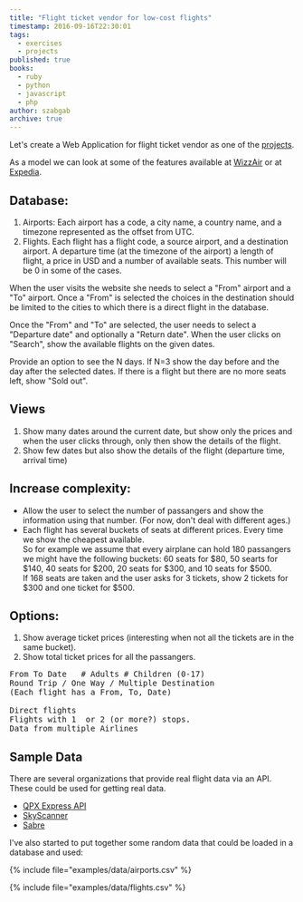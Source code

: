 ```yaml
---
title: "Flight ticket vendor for low-cost flights"
timestamp: 2016-09-16T22:30:01
tags:
  - exercises
  - projects
published: true
books:
  - ruby
  - python
  - javascript
  - php
author: szabgab
archive: true
---
```



Let's create a Web Application for flight ticket vendor as one of the [projects](/exercises).


As a model we can look at some of the features available at [WizzAir](https://wizzair.com/) or
at [Expedia](http://expedia.com/).

## Database:

<ol>
  <li>Airports: Each airport has a code, a city name, a country name, and a timezone represented as the offset from UTC.</li>
  <li>Flights. Each flight has a flight code, a source airport, and a destination airport.
   A departure time (at the timezone of the airport) a length of flight, a price in USD and a number of available seats.
   This number will be 0 in some of the cases.</li>
</ol>

When the user visits the website she needs to select a "From" airport and a "To" airport.
Once a "From" is selected the choices in the destination should be limited
to the cities to which there is a direct flight in the database.

Once the "From" and "To" are selected, the user needs to select a "Departure date" and optionally a "Return date".
When the user clicks on "Search", show the available flights on the given dates.

Provide an option to see the N days. If N=3 show the day before and the day after the selected dates.
If there is a flight but there are no more seats left, show "Sold out".


## Views

<ol>
  <li>Show many dates around the current date, but show only the prices and when the user clicks through,
      only then show the details of the flight.</li>
  <li>Show few dates but also show the details of the flight (departure time, arrival time)</li>
</ol>

## Increase complexity:

* Allow the user to select the number of passangers and show the information using that number. (For now, don't deal with different ages.)
* Each flight has several buckets of seats at different prices.
      Every time we show the cheapest available.<br>
      So for example we assume that every airplane can hold 180 passangers we might have the following buckets:
      60 seats for $80, 50 searts for $140, 40 seats for $200, 20 seats for $300, and 10 seats for $500.<br>
      If 168 seats are taken and the user asks for 3 tickets, show 2 tickets for $300 and one ticket for $500.

## Options:

<ol>
  <li>Show average ticket prices (interesting when not all the tickets are in the same bucket).</li>
  <li>Show total ticket prices for all the passangers.</li>
</ol>

<pre>
From To Date   # Adults # Children (0-17)
Round Trip / One Way / Multiple Destination
(Each flight has a From, To, Date)

Direct flights
Flights with 1  or 2 (or more?) stops.
Data from multiple Airlines
</pre>

## Sample Data

There are several organizations that provide real flight data via an API. These could be used
for getting real data.

* [QPX Express API](https://developers.google.com/qpx-express/)
* [SkyScanner](http://business.skyscanner.net/)
* [Sabre](https://developer.sabre.com/)

I've also started to put together some random data that could be loaded in a database and used:

{% include file="examples/data/airports.csv" %}

{% include file="examples/data/flights.csv" %}

